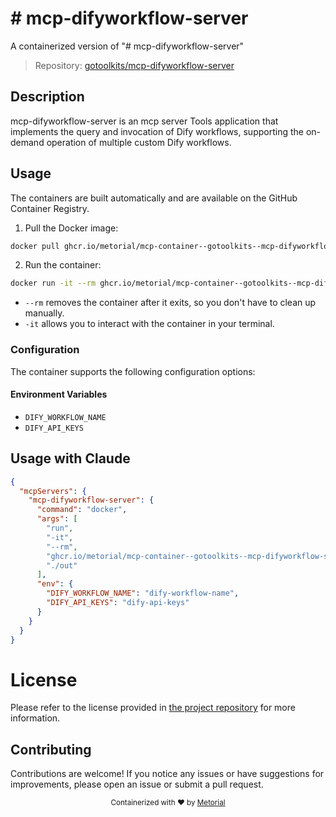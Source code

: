 
# # mcp-difyworkflow-server

A containerized version of "# mcp-difyworkflow-server"

> Repository: [gotoolkits/mcp-difyworkflow-server](https://github.com/gotoolkits/mcp-difyworkflow-server)

## Description

mcp-difyworkflow-server is an mcp server Tools application that implements the query and invocation of Dify workflows, supporting the on-demand operation of multiple custom Dify workflows.


## Usage

The containers are built automatically and are available on the GitHub Container Registry.

1. Pull the Docker image:

```bash
docker pull ghcr.io/metorial/mcp-container--gotoolkits--mcp-difyworkflow-server--mcp-difyworkflow-server
```

2. Run the container:

```bash
docker run -it --rm ghcr.io/metorial/mcp-container--gotoolkits--mcp-difyworkflow-server--mcp-difyworkflow-server 
```

- `--rm` removes the container after it exits, so you don't have to clean up manually.
- `-it` allows you to interact with the container in your terminal.


### Configuration

The container supports the following configuration options:




#### Environment Variables

- `DIFY_WORKFLOW_NAME`
- `DIFY_API_KEYS`




## Usage with Claude

```json
{
  "mcpServers": {
    "mcp-difyworkflow-server": {
      "command": "docker",
      "args": [
        "run",
        "-it",
        "--rm",
        "ghcr.io/metorial/mcp-container--gotoolkits--mcp-difyworkflow-server--mcp-difyworkflow-server",
        "./out"
      ],
      "env": {
        "DIFY_WORKFLOW_NAME": "dify-workflow-name",
        "DIFY_API_KEYS": "dify-api-keys"
      }
    }
  }
}
```

# License

Please refer to the license provided in [the project repository](https://github.com/gotoolkits/mcp-difyworkflow-server) for more information.

## Contributing

Contributions are welcome! If you notice any issues or have suggestions for improvements, please open an issue or submit a pull request.

<div align="center">
  <sub>Containerized with ❤️ by <a href="https://metorial.com">Metorial</a></sub>
</div>
  